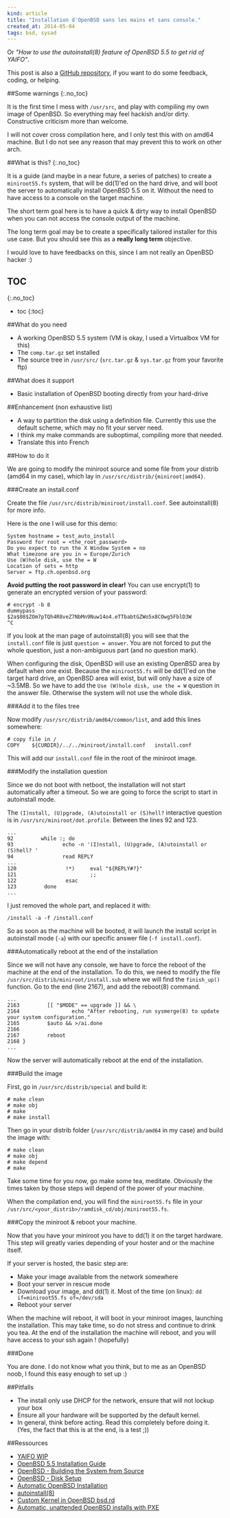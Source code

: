 ```yaml
---
kind: article
title: "Installation d'OpenBSD sans les mains et sans console."
created_at: 2014-05-04
tags: bsd, sysad
---
```


Or *"How to use the autoinstall(8) feature of OpenBSD 5.5 to get rid of
YAIFO"*.

This post is also a [GitHub repository](https://github.com/Mayeu/NYaifO), if
you want to do some feedback, coding, or helping.

##Some warnings
{:.no_toc}

It is the first time I mess with `/usr/src`, and play with compiling my own
image of OpenBSD. So everything may feel hackish and/or dirty. Constructive
criticism more than welcome.

I will not cover cross compilation here, and I only test this with on amd64
machine. But I do not see any reason that may prevent this to work on other
arch.

##What is this?
{:.no_toc}

It is a guide (and maybe in a near future, a series of patches) to create a
`miniroot55.fs` system, that will be dd(1)'ed on the hard drive, and will boot
the server to automatically install OpenBSD 5.5 on it. Without the need to have
access to a console on the target machine.

The short term goal here is to have a quick & dirty way to install OpenBSD when
you can not access the console output of the machine.

The long term goal may be to create a specifically tailored installer for this
use case. But you should see this as a **really long term** objective.

I would love to have feedbacks on this, since I am not really an OpenBSD hacker
:)

## TOC
{:.no_toc}
* toc
{:toc}

##What do you need

  * A working OpenBSD 5.5 system (VM is okay, I used a Virtualbox VM for this)
  * The `comp.tar.gz` set installed
  * The source tree in `/usr/src/` (`src.tar.gz` & `sys.tar.gz` from your
    favorite ftp)

##What does it support

  * Basic installation of OpenBSD booting directly from your hard-drive

##Enhancement (non exhaustive list)

  * A way to partition the disk using a definition file. Currently this use the
    default scheme, which may no fit your server need.
  * I think my make commands are suboptimal, compiling more that needed.
  * Translate this into French

##How to do it

We are going to modify the miniroot source and some file from your distrib
(amd64 in my case), which lay in `/usr/src/distrib/{miniroot|amd64}`.

###Create an install.conf

Create the file `/usr/src/distrib/miniroot/install.conf`. See autoinstall(8)
for more info.

Here is the one I will use for this demo:

~~~
System hostname = test_auto_install
Password for root = <the_root_password>
Do you expect to run the X Window System = no
What timezone are you in = Europe/Zurich
Use (W)hole disk, use the = W
Location of sets = http
Server = ftp.ch.openbsd.org
~~~

**Avoid putting the root password in clear!** You can use encrypt(1) to
generate an encrypted version of your password:

~~~
# encrypt -b 8
dummypass
$2a$08$ZOm7pTQh4R8veZ7NbMn9Nuw14o4.eTTbabtGZWo5x8COwg5FblD3W
^C
~~~

If you look at the man page of autoinstall(8) you will see that the
`install.conf` file is just `question = answer`. You are not forced to put the
whole question, just a non-ambiguous part (and no question mark).

When configuring the disk, OpenBSD will use an existing OpenBSD area by default
when one exist. Because the `miniroot55.fs` will be dd(1)'ed on the target hard
drive, an OpenBSD area will exist, but will only have a size of ~3.5MB. So we
have to add the `Use (W)hole disk, use the = W` question in the answer file.
Otherwise the system will not use the whole disk.

###Add it to the files tree

Now modify `/usr/src/distrib/amd64/common/list`, and add this lines somewhere:

~~~
# copy file in /
COPY    ${CURDIR}/../../miniroot/install.conf   install.conf
~~~

This will add our `install.conf` file in the root of the miniroot image.

###Modify the installation question

Since we do not boot with netboot, the installation will not start
automatically after a timeout. So we are going to force the script to start in
autoinstall mode.

The `(I)nstall, (U)pgrade, (A)utoinstall or (S)hell?` interactive question is
in `/usr/src/miniroot/dot.profile`. Between the lines 92 and 123.

~~~
...
92         while :; do
93                echo -n '(I)nstall, (U)pgrade, (A)utoinstall or (S)hell? '
94                read REPLY
...
120                !*)     eval "${REPLY#?}"
121                        ;;
122                esac
123         done
...
~~~

I just removed the whole part, and replaced it with:

~~~
/install -a -f /install.conf
~~~

So as soon as the machine will be booted, it will launch the install script in
autoinstall mode (`-a`) with our specific answer file (`-f install.conf`).

###Automatically reboot at the end of the installation

Since we will not have any console, we have to force the reboot of the machine
at the end of the installation. To do this, we need to modify the file
`/usr/src/distrib/miniroot/install.sub` where we will find the `finish_up()`
function. Go to the end (line 2167), and add the reboot(8) command.

~~~
...
2163         [[ "$MODE" == upgrade ]] && \
2164                 echo "After rebooting, run sysmerge(8) to update your system configuration."
2165         $auto && >/ai.done
2166
2167         reboot
2168 }
...
~~~

Now the server will automatically reboot at the end of the installation.

###Build the image

First, go in `/usr/src/distrib/special` and build it:

~~~
# make clean
# make obj
# make
# make install
~~~

Then go in your distrib folder (`/usr/src/distrib/amd64` in my case) and build
the image with:

~~~
# make clean
# make obj
# make depend
# make
~~~

Take some time for you now, go make some tea, meditate. Obviously the times
taken by those steps will depend of the power of your machine.

When the compilation end, you will find the `miniroot55.fs` file in your
`/usr/src/<your_distrib>/ramdisk_cd/obj/miniroot55.fs`.

###Copy the miniroot & reboot your machine.

Now that you have your miniroot you have to dd(1) it on the target hardware.
This step will greatly varies depending of your hoster and or the machine
itself.

If your server is hosted, the basic step are:

  * Make your image available from the network somewhere
  * Boot your server in rescue mode
  * Download your image, and dd(1) it. Most of the time (on linux): `dd
    if=miniroot55.fs of=/dev/sda`
  * Reboot your server

When the machine will reboot, it will boot in your miniroot images, launching
the installation. This may take time, so do not stress and continue to drink
you tea. At the end of the installation the machine will reboot, and you will
have access to your ssh again ! (hopefully)

###Done

You are done. I do not know what you think, but to me as an OpenBSD noob, I
found this easy enough to set up :)

##Pitfalls

  * The install only use DHCP for the network, ensure that will not lockup your
    box
  * Ensure all your hardware will be supported by the default kernel.
  * In general, think before acting. Read this completely before doing it.
    (Yes, the fact that this is at the end, is a test ;))

##Ressources

  * [YAIFO WIP](http://comments.gmane.org/gmane.os.openbsd.misc/210533)
  * [OpenBSD 5.5 Installation Guide](http://www.openbsd.org/faq/faq4.html)
  * [OpenBSD - Building the System from Source](http://www.openbsd.org/faq/faq5.html)
  * [OpenBSD - Disk Setup](http://www.openbsd.org/faq/faq14.html)
  * [Automatic OpenBSD Installation](http://people.cs.uchicago.edu/~brendan/howtos/openbsd_install/)
  * [autoinstall(8)](http://www.openbsd.org/cgi-bin/man.cgi?query=autoinstall&sektion=8)
  * [Custom Kernel in OpenBSD bsd.rd](https://arnor.org/OpenBSD/custombsdrd.html)
  * [Automatic, unattended OpenBSD installs with PXE](http://www.bsdnow.tv/tutorials/autoinstall)

